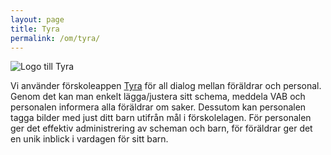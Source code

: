 ```yaml
---
layout: page
title: Tyra
permalink: /om/tyra/
---
```


<div class="ext-logo">
<img src="https://tyra.io/se/img/logo.png" alt="Logo till Tyra"/>
</div>

Vi använder förskoleappen [Tyra](https://tyra.io/se/) för all dialog mellan föräldrar och personal. Genom det kan man enkelt lägga/justera sitt schema, meddela VAB och personalen informera alla föräldrar om saker. Dessutom kan personalen tagga bilder med just ditt barn utifrån mål i förskolelagen. För personalen ger det effektiv administrering av scheman och barn, för föräldrar ger det en unik inblick i vardagen för sitt barn.
